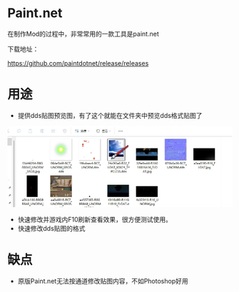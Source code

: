 # Paint.net

在制作Mod的过程中，非常常用的一款工具是paint.net


下载地址：

https://github.com/paintdotnet/release/releases

# 用途

- 提供dds贴图预览图，有了这个就能在文件夹中预览dds格式贴图了


![alt text](image.png)

- 快速修改并游戏内F10刷新查看效果，很方便测试使用。
- 快速修改dds贴图的格式

# 缺点

- 原版Paint.net无法按通道修改贴图内容，不如Photoshop好用
